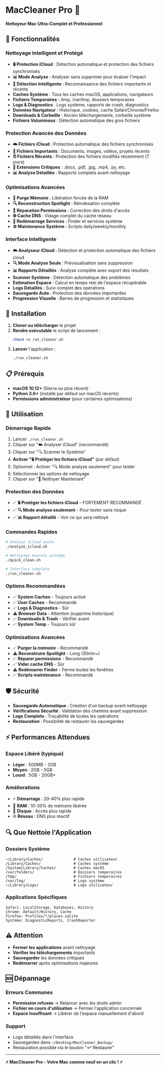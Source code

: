 # MacCleaner Pro 🧹

**Nettoyeur Mac Ultra-Complet et Professionnel**

## 🎯 Fonctionnalités

### Nettoyage Intelligent et Protégé
- **🔒 Protection iCloud** : Détection automatique et protection des fichiers synchronisés
- **📊 Mode Analyse** : Analyser sans supprimer pour évaluer l'impact
- **🧠 Détection Intelligente** : Reconnaissance des fichiers importants et récents
- **Caches Système** : Tous les caches macOS, applications, navigateurs
- **Fichiers Temporaires** : /tmp, /var/tmp, dossiers temporaires
- **Logs & Diagnostics** : Logs système, rapports de crash, diagnostics
- **Données Navigateur** : Historique, cookies, cache Safari/Chrome/Firefox
- **Downloads & Corbeille** : Ancien téléchargements, corbeille système
- **Fichiers Volumineux** : Détection automatique des gros fichiers

### Protection Avancée des Données
- **☁️ Fichiers iCloud** : Protection automatique des fichiers synchronisés
- **📁 Fichiers Importants** : Documents, images, vidéos, projets récents
- **⏰ Fichiers Récents** : Protection des fichiers modifiés récemment (7 jours)
- **🎯 Extensions Critiques** : .docx, .pdf, .jpg, .mp4, .py, etc.
- **📊 Analyse Détaillée** : Rapports complets avant nettoyage

### Optimisations Avancées
- **🚀 Purge Mémoire** : Libération forcée de la RAM
- **🔍 Reconstruction Spotlight** : Réindexation complète
- **🔧 Réparation Permissions** : Correction des droits d'accès
- **🌐 Cache DNS** : Vidage complet du cache réseau
- **🔄 Redémarrage Services** : Finder et services système
- **⚙️ Maintenance Système** : Scripts daily/weekly/monthly

### Interface Intelligente
- **☁️ Analyseur iCloud** : Détection et protection automatique des fichiers cloud
- **🔍 Mode Analyse Seule** : Prévisualisation sans suppression
- **📊 Rapports Détaillés** : Analyse complète avec export des résultats
- **Scanner Système** : Détection automatique des problèmes
- **Estimation Espace** : Calcul en temps réel de l'espace récupérable
- **Logs Détaillés** : Suivi complet des opérations
- **Sauvegarde Auto** : Protection des données importantes
- **Progression Visuelle** : Barres de progression et statistiques

## 🚀 Installation

1. **Cloner ou télécharger** le projet
2. **Rendre exécutable** le script de lancement :
   ```bash
   chmod +x run_cleaner.sh
   ```
3. **Lancer** l'application :
   ```bash
   ./run_cleaner.sh
   ```

## 📋 Prérequis

- **macOS 10.12+** (Sierra ou plus récent)
- **Python 3.6+** (installé par défaut sur macOS récents)
- **Permissions administrateur** (pour certaines optimisations)

## 🔧 Utilisation

### Démarrage Rapide
1. Lancer `./run_cleaner.sh`
2. Cliquer sur "☁️ Analyser iCloud" (recommandé)
3. Cliquer sur "🔍 Scanner le Système"
4. **Activer "🔒 Protéger les fichiers iCloud"** (par défaut)
5. Optionnel : Activer "🔍 Mode analyse seulement" pour tester
6. Sélectionner les options de nettoyage
7. Cliquer sur "🧹 Nettoyer Maintenant"

### Protection des Données
- ✅ **🔒 Protéger les fichiers iCloud** - FORTEMENT RECOMMANDÉ
- ✅ **🔍 Mode analyse seulement** - Pour tester sans risque
- ✅ **📊 Rapport détaillé** - Voir ce qui sera nettoyé

### Commandes Rapides
```bash
# Analyse iCloud seule
./analyze_icloud.sh

# Nettoyage express protégé
./quick_clean.sh

# Interface complète
./run_cleaner.sh
```

### Options Recommandées
- ✅ **System Caches** - Toujours activé
- ✅ **User Caches** - Recommandé
- ✅ **Logs & Diagnostics** - Sûr
- ⚠️ **Browser Data** - Attention (supprime historique)
- ✅ **Downloads & Trash** - Vérifier avant
- ✅ **System Temp** - Toujours sûr

### Optimisations Avancées
- ✅ **Purger la mémoire** - Recommandé
- ⚠️ **Reconstruire Spotlight** - Long (30min+)
- ✅ **Réparer permissions** - Recommandé
- ✅ **Vider cache DNS** - Sûr
- ⚠️ **Redémarrer Finder** - Ferme toutes les fenêtres
- ✅ **Scripts maintenance** - Recommandé

## 🛡️ Sécurité

- **Sauvegarde Automatique** : Création d'un backup avant nettoyage
- **Vérifications Sécurité** : Validation des chemins avant suppression
- **Logs Complets** : Traçabilité de toutes les opérations
- **Restauration** : Possibilité de restaurer les sauvegardes

## ⚡ Performances Attendues

### Espace Libéré (typique)
- **Léger** : 500MB - 2GB
- **Moyen** : 2GB - 5GB  
- **Lourd** : 5GB - 20GB+

### Améliorations
- ⚡ **Démarrage** : 20-40% plus rapide
- 🧠 **RAM** : 10-30% de mémoire libérée
- 💾 **Disque** : Accès plus rapide
- 🌐 **Réseau** : DNS plus réactif

## 🔍 Que Nettoie l'Application

### Dossiers Système
```
~/Library/Caches/              # Caches utilisateur
/Library/Caches/               # Caches système
/System/Library/Caches/        # Caches macOS
/var/folders/                  # Dossiers temporaires
/tmp/                          # Fichiers temporaires
/var/log/                      # Logs système
~/Library/Logs/                # Logs utilisateur
```

### Applications Spécifiques
```
Safari: LocalStorage, Databases, History
Chrome: Default/History, Cache
Firefox: Profiles/*/places.sqlite
Système: DiagnosticReports, CrashReporter
```

## ⚠️ Attention

- **Fermer les applications** avant nettoyage
- **Vérifier les téléchargements** importants
- **Sauvegarder** les données critiques
- **Redémarrer** après optimisations majeures

## 🆘 Dépannage

### Erreurs Communes
- **Permission refusée** → Relancer avec les droits admin
- **Fichier en cours d'utilisation** → Fermer l'application concernée
- **Espace insuffisant** → Libérer de l'espace manuellement d'abord

### Support
- Logs détaillés dans l'interface
- Sauvegardes dans `~/Desktop/MacCleaner_Backup/`
- Restauration possible via le bouton "↩️ Restaurer"

---

**⚡ MacCleaner Pro - Votre Mac comme neuf en un clic ! ⚡**